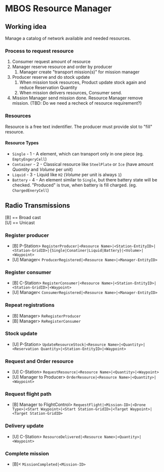 # MBOS Resource Manager

## Working idea
Manage a catalog of network available and needed resources.

### Process to request resource
1. Consumer request amount of resource
1. Manager reserve resource and order by producer
   1. Manager create "transport mission(s)" for mission manager
1. Producer reserve and do stock update
   1. When mission took resources, Product update stock again and reduce Reservation Quantity
   1. When mission delivers resources, Consumer send.
1. Mission Manager send mission done. Resource Manager remove mission. (TBD: Do we need a recheck of resource requirement?)

### Resources 
Resource is a free text indentifier. The producer must provide slot to "fill" resource.

#### Resource Types
* `Single`    - 1 - A element, which can transport only in one piece (eg. `EmptyEngeryCell`)
* `Container` - 2 - Classical resource like `SteelPlate` or `Ice` (have amount *Quantity* and *Volume* per unit)
* `Liquid`    - 3 - Liquid like `H2` (*Volume* per unit is always `1`)
* `Battery`   - 4 - An element similar to `Single`, but there battery state will be checked. "Produced" is true, when battery is
                    fill charged. (eg. `ChargedEneryCell`)

## Radio Transmissions
[B] == Broad cast    
[U] == Unicast
### Register producer
* [B] P-Station> `RegisterProducer|<Resource Name>|<Station-EntityID>|<Station-GridID>|{Single|Conatiner|Liquid|Battery}|<Volume>|<Waypoint>`
* [U] Manager< `ProducerRegistered|<Resource Name>|<Manager-EntityID>`
### Register consumer
* [B] C-Station> `RegisterConsumer|<Resource Name>|<Station-EntityID>|<Station-GridID>|<Waypoint>`
* [U] Manager< `ConsumerRegistered|<Resource Name>|<Manager-EntityID>`
### Repeat registrations
* [B] Manager> `ReRegisterProducer`
* [B] Manager> `ReRegisterConsumer`
### Stock update
* [U] P-Station> `UpdateResourceStock|<Resource Name>|<Quantity>|<Reservation Quantity>|<Station-EntityID>|<Waypoint>`
### Request and Order resource
* [U] C-Station> `RequestResource|<Resource Name>|<Quantity>|<Waypoint>`
* [U] Manager to Producer> `OrderResource|<Resource Name>|<Quantity>|<Waypoint>`
### Request flight path
* [B] Manager to FlightControl> `RequestFlight|<Mission-ID>|<Drone Type>|<Start Waypoint>|<Start Station-GridID>|<Target Waypoint>|<Target Station-GridID>`
### Delivery update
* [U] C-Station> `ResourceDelivered|<Resource Name>|<Quantity>|<Waypoint>`
### Complete mission
* [B]< `MissionCompleted|<Mission-ID>`